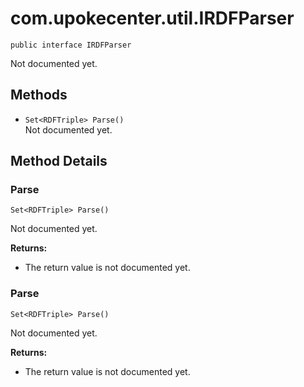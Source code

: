 # com.upokecenter.util.IRDFParser

    public interface IRDFParser

Not documented yet.

## Methods

* `Set<RDFTriple> Parse()`<br>
 Not documented yet.

## Method Details

### Parse
    Set<RDFTriple> Parse()
Not documented yet.

**Returns:**

* The return value is not documented yet.

### Parse
    Set<RDFTriple> Parse()
Not documented yet.

**Returns:**

* The return value is not documented yet.
